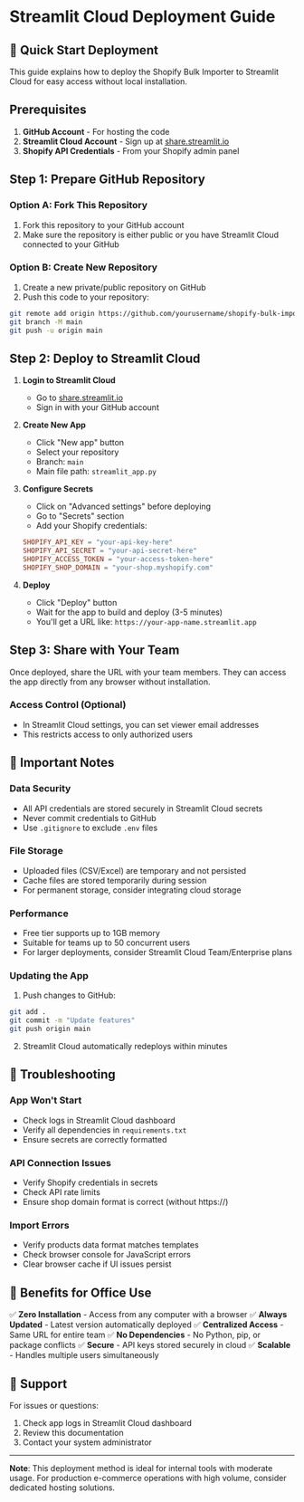 # Streamlit Cloud Deployment Guide

## 🚀 Quick Start Deployment

This guide explains how to deploy the Shopify Bulk Importer to Streamlit Cloud for easy access without local installation.

## Prerequisites

1. **GitHub Account** - For hosting the code
2. **Streamlit Cloud Account** - Sign up at [share.streamlit.io](https://share.streamlit.io)
3. **Shopify API Credentials** - From your Shopify admin panel

## Step 1: Prepare GitHub Repository

### Option A: Fork This Repository
1. Fork this repository to your GitHub account
2. Make sure the repository is either public or you have Streamlit Cloud connected to your GitHub

### Option B: Create New Repository
1. Create a new private/public repository on GitHub
2. Push this code to your repository:
```bash
git remote add origin https://github.com/yourusername/shopify-bulk-importer.git
git branch -M main
git push -u origin main
```

## Step 2: Deploy to Streamlit Cloud

1. **Login to Streamlit Cloud**
   - Go to [share.streamlit.io](https://share.streamlit.io)
   - Sign in with your GitHub account

2. **Create New App**
   - Click "New app" button
   - Select your repository
   - Branch: `main`
   - Main file path: `streamlit_app.py`

3. **Configure Secrets**
   - Click on "Advanced settings" before deploying
   - Go to "Secrets" section
   - Add your Shopify credentials:
   ```toml
   SHOPIFY_API_KEY = "your-api-key-here"
   SHOPIFY_API_SECRET = "your-api-secret-here"
   SHOPIFY_ACCESS_TOKEN = "your-access-token-here"
   SHOPIFY_SHOP_DOMAIN = "your-shop.myshopify.com"
   ```

4. **Deploy**
   - Click "Deploy" button
   - Wait for the app to build and deploy (3-5 minutes)
   - You'll get a URL like: `https://your-app-name.streamlit.app`

## Step 3: Share with Your Team

Once deployed, share the URL with your team members. They can access the app directly from any browser without installation.

### Access Control (Optional)
- In Streamlit Cloud settings, you can set viewer email addresses
- This restricts access to only authorized users

## 📝 Important Notes

### Data Security
- All API credentials are stored securely in Streamlit Cloud secrets
- Never commit credentials to GitHub
- Use `.gitignore` to exclude `.env` files

### File Storage
- Uploaded files (CSV/Excel) are temporary and not persisted
- Cache files are stored temporarily during session
- For permanent storage, consider integrating cloud storage

### Performance
- Free tier supports up to 1GB memory
- Suitable for teams up to 50 concurrent users
- For larger deployments, consider Streamlit Cloud Team/Enterprise plans

### Updating the App
1. Push changes to GitHub:
```bash
git add .
git commit -m "Update features"
git push origin main
```
2. Streamlit Cloud automatically redeploys within minutes

## 🔧 Troubleshooting

### App Won't Start
- Check logs in Streamlit Cloud dashboard
- Verify all dependencies in `requirements.txt`
- Ensure secrets are correctly formatted

### API Connection Issues
- Verify Shopify credentials in secrets
- Check API rate limits
- Ensure shop domain format is correct (without https://)

### Import Errors
- Verify products data format matches templates
- Check browser console for JavaScript errors
- Clear browser cache if UI issues persist

## 🎯 Benefits for Office Use

✅ **Zero Installation** - Access from any computer with a browser
✅ **Always Updated** - Latest version automatically deployed
✅ **Centralized Access** - Same URL for entire team
✅ **No Dependencies** - No Python, pip, or package conflicts
✅ **Secure** - API keys stored securely in cloud
✅ **Scalable** - Handles multiple users simultaneously

## 📧 Support

For issues or questions:
1. Check app logs in Streamlit Cloud dashboard
2. Review this documentation
3. Contact your system administrator

---

**Note**: This deployment method is ideal for internal tools with moderate usage. For production e-commerce operations with high volume, consider dedicated hosting solutions.